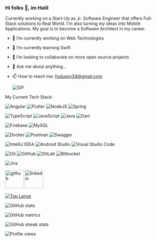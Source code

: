 ### Hi folks 👋, im **Halil**

Currently working on a Start-Up as Jr. Software Engineer that offers Full-Stack solutions to Real World. I'm also turning my ideas into Mobile Applications. My goal is to become a Software Architect in my career. 


- 🔭 I’m currently working on Web Technologies 
- 🌱 I’m currently learning Swift 
- 👯 I’m looking to collaborate on more open source projects 
- 💬 Ask me about anything... 
- 📫 How to reach me: hiulusoy34@gmail.com 

   ![**GIF**](https://media.giphy.com/media/FspLvJQlQACXu/giphy.gif)


 My Current Tech Stack: 
 
 ![Angular](https://img.shields.io/badge/angular-%23DD0031.svg?style=for-the-badge&logo=angular&logoColor=white)
 ![Flutter](https://img.shields.io/badge/Flutter-%2302569B.svg?style=for-the-badge&logo=Flutter&logoColor=white)
 ![NodeJS](https://img.shields.io/badge/node.js-6DA55F?style=for-the-badge&logo=node.js&logoColor=white)
 ![Spring](https://img.shields.io/badge/spring-%236DB33F.svg?style=for-the-badge&logo=spring&logoColor=white)

 ![TypeScript](https://img.shields.io/badge/typescript-%23007ACC.svg?style=for-the-badge&logo=typescript&logoColor=white)
 ![JavaScript](https://img.shields.io/badge/javascript-%23323330.svg?style=for-the-badge&logo=javascript&logoColor=%23F7DF1E)
 ![Java](https://img.shields.io/badge/java-%23ED8B00.svg?style=for-the-badge&logo=java&logoColor=white)
 ![Dart](https://img.shields.io/badge/dart-%230175C2.svg?style=for-the-badge&logo=dart&logoColor=white)

 ![Firebase](https://img.shields.io/badge/firebase-%23039BE5.svg?style=for-the-badge&logo=firebase)
 ![MySQL](https://img.shields.io/badge/mysql-%2300f.svg?style=for-the-badge&logo=mysql&logoColor=white)
 
 ![Docker](https://img.shields.io/badge/docker-%230db7ed.svg?style=for-the-badge&logo=docker&logoColor=white)
 ![Postman](https://img.shields.io/badge/Postman-FF6C37?style=for-the-badge&logo=postman&logoColor=white)
 ![Swagger](https://img.shields.io/badge/-Swagger-%23Clojure?style=for-the-badge&logo=swagger&logoColor=white)
 
 ![IntelliJ IDEA](https://img.shields.io/badge/IntelliJIDEA-000000.svg?style=for-the-badge&logo=intellij-idea&logoColor=white)
 ![Android Studio](https://img.shields.io/badge/Android%20Studio-3DDC84.svg?style=for-the-badge&logo=android-studio&logoColor=white)
 ![Visual Studio Code](https://img.shields.io/badge/Visual%20Studio%20Code-0078d7.svg?style=for-the-badge&logo=visual-studio-code&logoColor=white)
 
 ![Git](https://img.shields.io/badge/git-%23F05033.svg?style=for-the-badge&logo=git&logoColor=white)
 ![GitHub](https://img.shields.io/badge/github-%23121011.svg?style=for-the-badge&logo=github&logoColor=white)
 ![GitLab](https://img.shields.io/badge/gitlab-%23181717.svg?style=for-the-badge&logo=gitlab&logoColor=white)
 ![Bitbucket](https://img.shields.io/badge/bitbucket-%230047B3.svg?style=for-the-badge&logo=bitbucket&logoColor=white)
 
 ![Jira](https://img.shields.io/badge/jira-%230A0FFF.svg?style=for-the-badge&logo=jira&logoColor=white)

[<img src='https://cdn.jsdelivr.net/npm/simple-icons@3.0.1/icons/github.svg' alt='github' height='60'>](https://github.com/hiulusoy)  [<img src='https://cdn.jsdelivr.net/npm/simple-icons@3.0.1/icons/linkedin.svg' alt='linkedin' height='60'>](https://www.linkedin.com/in/halil-ulusoy/)  

[![Top Langs](https://github-readme-stats.vercel.app/api/top-langs/?username=hiulusoy&layout=compact)](https://github.com/anuraghazra/github-readme-stats)

![GitHub stats](https://github-readme-stats.vercel.app/api?username=hiulusoy&show_icons=true&count_private=true)  

![GitHub metrics](https://metrics.lecoq.io/hiulusoy)  

![GitHub streak stats](https://github-readme-streak-stats.herokuapp.com/?user=hiulusoy)  

![Profile views](https://gpvc.arturio.dev/hiulusoy)  
